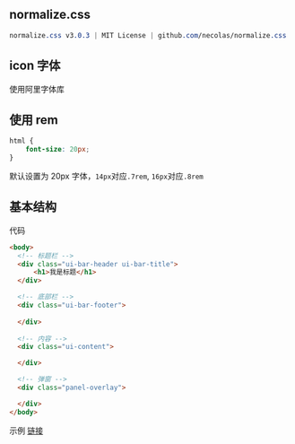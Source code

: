 ## normalize.css

```css
normalize.css v3.0.3 | MIT License | github.com/necolas/normalize.css
```
## icon 字体

使用阿里字体库

## 使用 rem

```css
html {
    font-size: 20px;
}
```

默认设置为 20px 字体，`14px`对应`.7rem`, `16px`对应`.8rem`

## 基本结构

代码

```html
<body>
  <!-- 标题栏 -->
  <div class="ui-bar-header ui-bar-title">
      <h1>我是标题</h1>
  </div>

  <!-- 底部栏 -->
  <div class="ui-bar-footer">
      
  </div>
  
  <!-- 内容 -->
  <div class="ui-content">

  </div>

  <!-- 弹窗 -->
  <div class="panel-overlay">

  </div>
</body>
```

示例 [链接](http://alidemo.yidake.com/Actui/index)